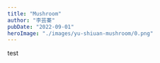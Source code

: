 ```yaml
---
title: "Mushroom"
author: "李芸蓁"
pubDate: "2022-09-01"
heroImage: "./images/yu-shiuan-mushroom/0.png"
---
```


test
